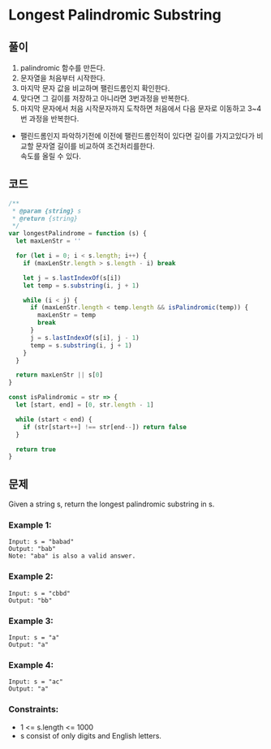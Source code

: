 # Longest Palindromic Substring

## 풀이

1. palindromic 함수를 만든다.
2. 문자열을 처음부터 시작한다.
3. 마지막 문자 값을 비교하며 팰린드롬인지 확인한다.
4. 맞다면 그 길이를 저장하고 아니라면 3번과정을 반복한다.
5. 마지막 문자에서 처음 시작문자까지 도착하면 처음에서 다음 문자로 이동하고 3~4번 과정을 반복한다.

- 팰린드롬인지 파악하기전에 이전에 팰린드롬인적이 있다면 길이를 가지고있다가 비교할 문자열 길이를 비교하여 조건처리를한다. <br/> 속도를 올릴 수 있다.


## 코드

```js
/**
 * @param {string} s
 * @return {string}
 */
var longestPalindrome = function (s) {
  let maxLenStr = ''

  for (let i = 0; i < s.length; i++) {
    if (maxLenStr.length > s.length - i) break

    let j = s.lastIndexOf(s[i])
    let temp = s.substring(i, j + 1)

    while (i < j) {
      if (maxLenStr.length < temp.length && isPalindromic(temp)) {
        maxLenStr = temp
        break
      }
      j = s.lastIndexOf(s[i], j - 1)
      temp = s.substring(i, j + 1)
    }
  }

  return maxLenStr || s[0]
}

const isPalindromic = str => {
  let [start, end] = [0, str.length - 1]

  while (start < end) {
    if (str[start++] !== str[end--]) return false
  }

  return true
}
```

## 문제

Given a string s, return the longest palindromic substring in s.

### Example 1:

```
Input: s = "babad"
Output: "bab"
Note: "aba" is also a valid answer.
```

### Example 2:

```
Input: s = "cbbd"
Output: "bb"
```

### Example 3:

```
Input: s = "a"
Output: "a"
```

### Example 4:

```
Input: s = "ac"
Output: "a"
```

### Constraints:

- 1 <= s.length <= 1000
- s consist of only digits and English letters.
